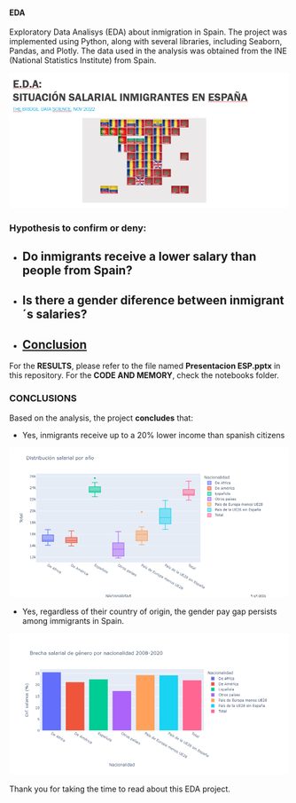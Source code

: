 #### EDA

Exploratory Data Analisys (EDA) about inmigration in Spain. The project was implemented using Python, along with several libraries, including Seaborn, Pandas, and Plotly. The data used in the analysis was obtained from the INE (National Statistics Institute) from Spain.

![Portada](utils/Front%20page.png)
### Hypothesis to confirm or deny:

- ## Do inmigrants receive a lower salary than people from Spain?


- ## Is there a gender diference between inmigrant´s salaries?


- ## [Conclusion](#CONCLUSIONS)


For the **RESULTS**, please refer to the file named **Presentacion ESP.pptx** in this repository.
For the **CODE AND MEMORY**, check the notebooks folder.



### CONCLUSIONS 


Based on the analysis, the project **concludes** that:

+ Yes, inmigrants receive up to a 20% lower income than spanish citizens

![salarios-graph](utils/porcentaje_evolucion.png)

+ Yes, regardless of their country of origin, the gender pay gap persists among immigrants in Spain.

![brecha-genero](utils/Brecha%20genero.png)


Thank you for taking the time to read about this EDA project.


